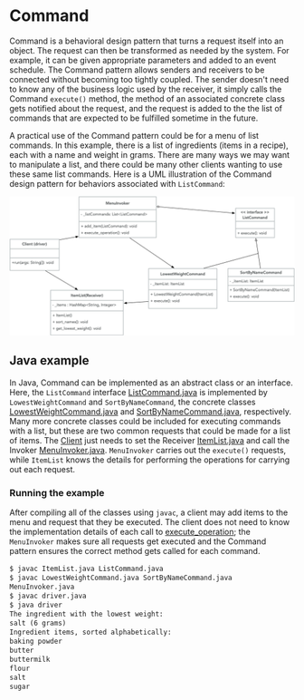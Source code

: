 # Command

Command is a behavioral design pattern that turns a request itself into an object. The request can then be transformed as needed by the system. For example, it can be given appropriate parameters and added to an event schedule. The Command pattern allows senders and receivers to be connected without becoming too tightly coupled. The sender doesn't need to know any of the business logic used by the receiver, it simply calls the Command `execute()` method, the method of an associated concrete class gets notified about the request, and the request is added to the the list of commands that are expected to be fulfilled sometime in the future.

A practical use of the Command pattern could be for a menu of list commands. In this example, there is a list of ingredients (items in a recipe), each with a name and weight in grams. There are many ways we may want to manipulate a list, and there could be many other clients wanting to use these same list commands. Here is a UML illustration of the Command design pattern for behaviors associated with `ListCommand`:

![UML of ListCommand class implemented with the Command Pattern](command-java.png "UML class diagram of Command")

## Java example

In Java, Command can be implemented as an abstract class or an interface. Here, the `ListCommand` interface [ListCommand.java](ListCommand.java) is implemented by `LowestWeightCommand` and `SortByNameCommand`, the concrete classes [LowestWeightCommand.java](LowestWeightCommand.java) and [SortByNameCommand.java](SortByNameCommand.java), respectively. Many more concrete classes could be included for executing commands with a list, but these are two common requests that could be made for a list of items. The [Client](driver.java) just needs to set the Receiver [ItemList.java](ItemList.java) and call the Invoker [MenuInvoker.java](MenuInvoker.java). `MenuInvoker` carries out the `execute()` requests, while `ItemList` knows the details for performing the operations for carrying out each request.

### Running the example

After compiling all of the classes using `javac`, a client may add items to the menu and request that they be executed. The client does not need to know the implementation details of each call to [execute_operation](driver.java#L21); the `MenuInvoker` makes sure all requests get executed and the Command pattern ensures the correct method gets called for each command.

```{bash}
$ javac ItemList.java ListCommand.java
$ javac LowestWeightCommand.java SortByNameCommand.java MenuInvoker.java
$ javac driver.java
$ java driver
The ingredient with the lowest weight:
salt (6 grams)
Ingredient items, sorted alphabetically:
baking powder
butter
buttermilk
flour
salt
sugar
```

